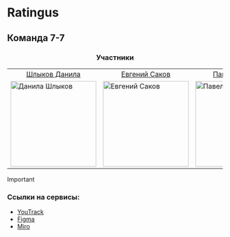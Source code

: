 # Ratingus
## Команда 7-7

<table align="center">
  <thead><div align="center"><h3>Участники</h3></div></thead>
  <tr>
    <td align="center"><a href="https://github.com/burunyuu23">Шлыков Данила</a></td>
    <td align="center"><a href="https://github.com/PiPuKaPRo">Евгений Саков</a></td>
    <td align="center"><a href="https://github.com/SapeginPavel">Павел Сапегин</a></td>
  </tr>
  <tr>
    <td><img src="https://avatars.githubusercontent.com/u/34377854" alt="Данила Шлыков" width = 200px height = 200px ></td>
    <td><img src="https://avatars.githubusercontent.com/u/91192469" alt="Евгений Саков" width = 200px height = 200px ></td>
    <td><img src="https://avatars.githubusercontent.com/u/112646457" alt="Павел Сапегин" width = 200px height = 200px ></td>
  </tr>
</table>

> [!IMPORTANT]
> ### Ссылки на сервисы:
> - [YouTrack](https://ratingus.youtrack.cloud/articles/RATINGUS)
> - [Figma](https://www.figma.com/file/0RZGaBbtYFtDCzDzM41auT/Ratingus)
> - [Miro](https://miro.com/app/board/uXjVNq3ckq8=/)
